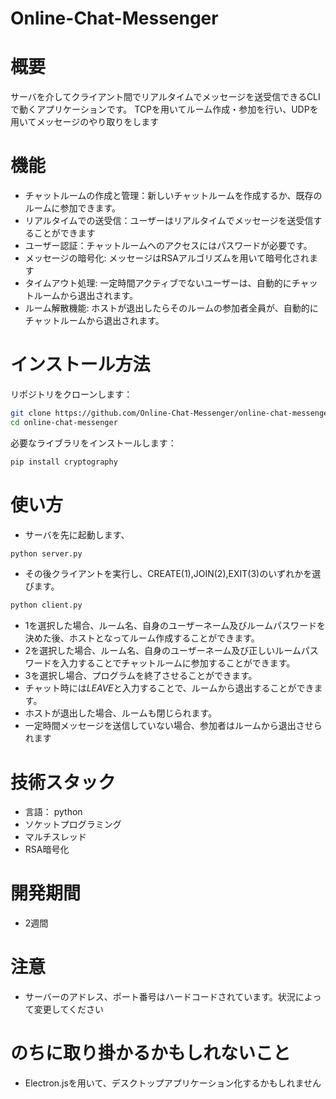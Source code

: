 # Online-Chat-Messenger

# 概要
サーバを介してクライアント間でリアルタイムでメッセージを送受信できるCLIで動くアプリケーションです。
TCPを用いてルーム作成・参加を行い、UDPを用いてメッセージのやり取りをします

# 機能

- チャットルームの作成と管理：新しいチャットルームを作成するか、既存のルームに参加できます。
- リアルタイムでの送受信：ユーザーはリアルタイムでメッセージを送受信することができます
- ユーザー認証：チャットルームへのアクセスにはパスワードが必要です。
- メッセージの暗号化: メッセージはRSAアルゴリズムを用いて暗号化されます
- タイムアウト処理: 一定時間アクティブでないユーザーは、自動的にチャットルームから退出されます。
- ルーム解散機能: ホストが退出したらそのルームの参加者全員が、自動的にチャットルームから退出されます。

# インストール方法
リポジトリをクローンします：

```bash
git clone https://github.com/Online-Chat-Messenger/online-chat-messenger.git
cd online-chat-messenger
```
必要なライブラリをインストールします：

```bash
pip install cryptography
```

# 使い方

- サーバを先に起動します、
```bash
python server.py
```
- その後クライアントを実行し、CREATE(1),JOIN(2),EXIT(3)のいずれかを選びます。
```bash
python client.py
```

- 1を選択した場合、ルーム名、自身のユーザーネーム及びルームパスワードを決めた後、ホストとなってルーム作成することができます。
- 2を選択した場合、ルーム名、自身のユーザーネーム及び正しいルームパスワードを入力することでチャットルームに参加することができます。
- 3を選択し場合、プログラムを終了させることができます。
- チャット時には*LEAVE*と入力することで、ルームから退出することができます。
- ホストが退出した場合、ルームも閉じられます。
- 一定時間メッセージを送信していない場合、参加者はルームから退出させられます

# 技術スタック
- 言語： python
- ソケットプログラミング
- マルチスレッド
- RSA暗号化

# 開発期間 
- 2週間
  
# 注意
- サーバーのアドレス、ポート番号はハードコードされています。状況によって変更してください

# のちに取り掛かるかもしれないこと
- Electron.jsを用いて、デスクトップアプリケーション化するかもしれません
